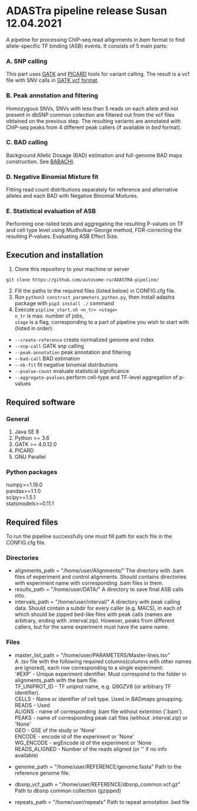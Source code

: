 # ADASTra pipeline release Susan 12.04.2021
A pipeline for processing ChIP-seq read allignments in _bam_ format to find allele-specific TF binding (ASB) events.
It consists of 5 main parts:
### A. SNP calling
This part uses [GATK](https://github.com/broadinstitute/gatk/releases) and [PICARD](https://broadinstitute.github.io/picard/) tools for variant calling.
The result is a vcf file with SNV calls in [GATK vcf format](https://gatk.broadinstitute.org/hc/en-us/articles/360035531692-VCF-Variant-Call-Format#:~:text=VCF%2C%20or%20Variant%20Call%20Format,indel%2C%20and%20structural%20variation%20calls.&text=This%20document%20describes%20the%20key,output%20by%20the%20GATK%20tools.).
### B. Peak annotation and filtering
Homozygous SNVs, SNVs with less than 5 reads on each allele and not present in dbSNP common colection are filtered out from the vcf files obtained on the previous step. The resulting variants are annotated with ChIP-seq peaks from 4 different peak callers (if available in _bed_ format).
### C. BAD calling
Background Allelic Dosage (BAD) estimation and full-genome BAD maps construction.
See [BABACHI](https://github.com/autosome-ru/BABACHI).
### D. Negative Binomial Mixture fit
Fitting read count distributions separately for reference and alternative alleles and each BAD with Negative Binomial Mixtures.
### E. Statistical evaluation of ASB
Performing one-tailed tests and aggregating the resulting P-values on TF and cell type level using Mudholkar-George method, FDR-correcting the resulting P-values. Evaluating ASB Effect Size.

## Execution and installation
1. Clone this repository to your machine or server
```
git clone https://github.com/autosome-ru/ADASTRA-pipeline/
```
2. Fill the paths to the required files (listed below) in CONFIG.cfg file.
3. Run ```python3 construct_parameters_python.py```, then install adastra package with ```pip3 install ./``` command
4. Execute ```pipline_start.sh <n_tr> <stage>``` <br>
```n_tr``` is max. number of jobs,<br>
```stage``` is a flag, corresponding to a part of pipeline you wish to start with (listed in order):
- ```--create-reference``` create normalized genome and index
- ```--snp-call``` GATK snp calling
- ```--peak-annotation``` peak annotation and filtering
- ```--bad-call``` BAD estimation
- ```--nb-fit``` fit negative binomial distributions
- ```--pvalue-count``` evaluate statistical significance
- ```--aggregate-pvalues``` perform cell-type and TF-level aggregation of p-values
## Required software
### General
1. Java SE 8
2. Python >= 3.6
3. GATK >= 4.0.12.0
4. PICARD
5. GNU Parallel
### Python packages
numpy>=1.19.0 <br>
pandas>=1.1.0 <br>
scipy>=1.5.1 <br>
statsmodels>=0.11.1 <br>

## Required files
To run the pipeline successfully one must fill path for each file in the  CONFIG.cfg file.
### Directories
- alignments_path = "/home/user/Alignments/"
The directory with .bam files of experiment and control alignments. Should contains directories with experiment name with corresponding .bam files in them.  
- results_path = "/home/user/DATA/"
A directory to save final ASB calls into.
- intervals_path = "/home/user/interval/"
A directory with peak calling data. Should contain a subdir for every caller (e.g. MACS), in each of which should be zipped bed-like files with peak calls (names are arbitrary, ending with .interval.zip). However, peaks from different callers, but for the same experiment must have the same name.

### Files
- master_list_path = "/home/user/PARAMETERS/Master-lines.tsv" <br>
A .tsv file with the following required columns(columns with other names are ignored), each row corresponding to a single experiment: <br>
'#EXP' - Unique experiment identifier. Must correspond to the folder in alignments_path with the bam file.<br>
TF_UNIPROT_ID - TF uniprot name, e.g. Q9GZV8 (or arbitrary TF identifier). <br>
CELLS - Name or identifier of cell type. Used in BADmaps groupping. <br>
READS - Used <br>
ALIGNS - name of corresponding .bam file without extention ('.bam'). <br>
PEAKS - name of corresponding peak call files (without .interval.zip) or 'None' <br>
GEO - GSE of the study or 'None' <br>
ENCODE - encode id of the experiment or 'None' <br>
WG_ENCODE - wgEncode id of the experiment or 'None <br>
READS_ALIGNED - Number of the reads aligned (or '' if no info available) <br>

- genome_path = "/home/user/REFERENCE/genome.fasta"
Path to the reference genome file.
- dbsnp_vcf_path = "/home/user/REFERENCE/dbsnp_common.vcf.gz"
Path to dbsnp common collection (gzipped)
- repeats_path = "/home/user/repeats"
Path to repeat annotation .bed file



